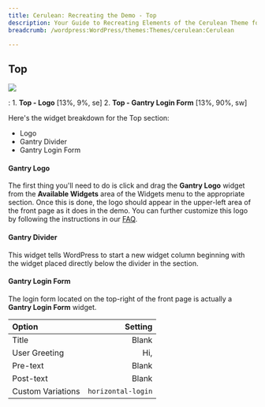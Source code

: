 ```yaml
---
title: Cerulean: Recreating the Demo - Top
description: Your Guide to Recreating Elements of the Cerulean Theme for WordPress
breadcrumb: /wordpress:WordPress/themes:Themes/cerulean:Cerulean

---
```


Top
-----
![][demo]

:   1. **Top - Logo** [13%, 9%, se]
    2. **Top - Gantry Login Form** [13%, 90%, sw]

Here's the widget breakdown for the Top section:

* Logo
* Gantry Divider
* Gantry Login Form

#### Gantry Logo
The first thing you'll need to do is click and drag the **Gantry Logo** widget from the **Available Widgets** area of the Widgets menu to the appropriate section. Once this is done, the logo should appear in the upper-left area of the front page as it does in the demo. You can further customize this logo by following the instructions in our [FAQ][faq].

#### Gantry Divider
This widget tells WordPress to start a new widget column beginning with the widget placed directly below the divider in the section.

#### Gantry Login Form
The login form located on the top-right of the front page is actually a **Gantry Login Form** widget. 

| Option | Setting |
|:-------|------:|
| Title | Blank |
| User Greeting | Hi, |
| Pre-text | Blank |
| Post-text | Blank |
| Custom Variations | `horizontal-login` |

[demo]: assets/cerulean2.jpg
[demo6]: assets/wp_Cerulean_demo_6.jpeg
[faq]: faq.md